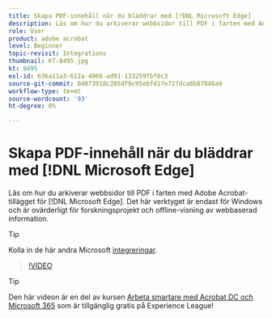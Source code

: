 ```yaml
---
title: Skapa PDF-innehåll när du bläddrar med [!DNL Microsoft Edge]
description: Läs om hur du arkiverar webbsidor till PDF i farten med Adobe Acrobat-tillägget för [!DNL Microsoft Edge]
role: User
product: adobe acrobat
level: Beginner
topic-revisit: Integrations
thumbnail: KT-8495.jpg
kt: 8495
exl-id: 636a11a3-612a-4066-ad91-133259fbf0c3
source-git-commit: 04073918c285df9c95ebfd17e727dca6b87846a9
workflow-type: tm+mt
source-wordcount: '93'
ht-degree: 0%

---
```


# Skapa PDF-innehåll när du bläddrar med [!DNL Microsoft Edge]

Läs om hur du arkiverar webbsidor till PDF i farten med Adobe Acrobat-tillägget för [!DNL Microsoft Edge]. Det här verktyget är endast för Windows och är ovärderligt för forskningsprojekt och offline-visning av webbaserad information.

>[!TIP]
>
>Kolla in de här andra Microsoft [integreringar](../integrate/integrate-overview.md#microsoft).

>[!VIDEO](https://video.tv.adobe.com/v/337248?hidetitle=true)

>[!TIP]
>
>Den här videon är en del av kursen [Arbeta smartare med Acrobat DC och Microsoft 365](https://experienceleague.adobe.com/?recommended=Acrobat-U-1-2021.microsoft365) som är tillgänglig gratis på Experience League!
